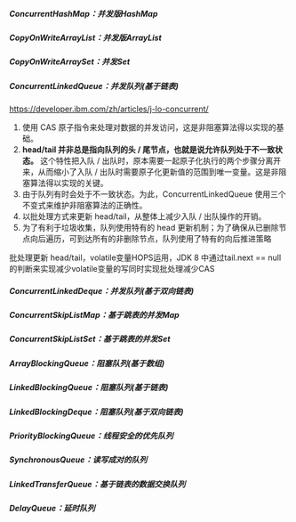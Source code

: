 ##### ConcurrentHashMap：并发版HashMap

##### CopyOnWriteArrayList：并发版ArrayList

##### CopyOnWriteArraySet：并发Set

##### ConcurrentLinkedQueue：并发队列(基于链表)

https://developer.ibm.com/zh/articles/j-lo-concurrent/

1. 使用 CAS 原子指令来处理对数据的并发访问，这是非阻塞算法得以实现的基础。
2. **head/tail 并非总是指向队列的头 / 尾节点，也就是说允许队列处于不一致状态。** 这个特性把入队 / 出队时，原本需要一起原子化执行的两个步骤分离开来，从而缩小了入队 / 出队时需要原子化更新值的范围到唯一变量。这是非阻塞算法得以实现的关键。
3. 由于队列有时会处于不一致状态。为此，ConcurrentLinkedQueue 使用三个不变式来维护非阻塞算法的正确性。
4. 以批处理方式来更新 head/tail，从整体上减少入队 / 出队操作的开销。
5. 为了有利于垃圾收集，队列使用特有的 head 更新机制；为了确保从已删除节点向后遍历，可到达所有的非删除节点，队列使用了特有的向后推进策略

批处理更新 head/tail，volatile变量HOPS运用，JDK 8 中通过tail.next == null 的判断来实现减少volatile变量的写同时实现批处理减少CAS

##### ConcurrentLinkedDeque：并发队列(基于双向链表)

##### ConcurrentSkipListMap：基于跳表的并发Map

##### ConcurrentSkipListSet：基于跳表的并发Set

##### ArrayBlockingQueue：阻塞队列(基于数组)

##### LinkedBlockingQueue：阻塞队列(基于链表)

##### LinkedBlockingDeque：阻塞队列(基于双向链表)

##### PriorityBlockingQueue：线程安全的优先队列

##### SynchronousQueue：读写成对的队列

##### LinkedTransferQueue：基于链表的数据交换队列

##### DelayQueue：延时队列